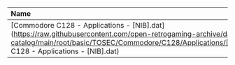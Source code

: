 |Name|Size|
|:---|---:|
|[Commodore C128 - Applications - [NIB].dat](https://raw.githubusercontent.com/open-retrogaming-archive/dat-catalog/main/root/basic/TOSEC/Commodore/C128/Applications/[NIB]/Commodore C128 - Applications - [NIB].dat)|16069|
